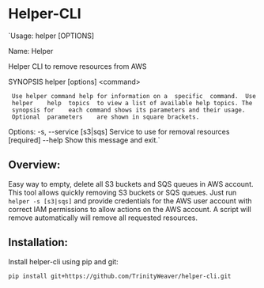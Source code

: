 # Helper-CLI


`Usage: helper [OPTIONS]

  Name: Helper

  Helper CLI to remove resources from AWS

  SYNOPSIS       helper [options] \<command>

     Use helper command help for information on a  specific  command.  Use
     helper    help  topics  to view a list of available help topics. The
     synopsis for    each command shows its parameters and their usage.
     Optional  parameters    are shown in square brackets.

Options:
  -s, --service [s3|sqs]  Service to use for removal resources  [required]
  --help                  Show this message and exit.`


## Overview:

Easy way to empty, delete all S3 buckets and SQS queues in AWS account.
This tool allows quickly removing S3 buckets or SQS queues. Just run `helper -s [s3|sqs]` and provide credentials for the AWS user account with correct IAM permissions to allow actions on the AWS account. A script will remove automatically will remove all requested resources.


## Installation:

Install helper-cli using pip and git:

`pip install git+https://github.com/TrinityWeaver/helper-cli.git`


